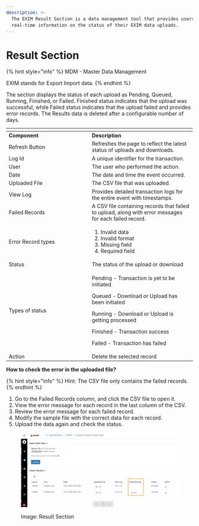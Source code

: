 ```yaml
---
description: >-
  The EXIM Result Section is a data management tool that provides users with
  real-time information on the status of their EXIM data uploads.
---
```


# Result Section



{% hint style="info" %}
MDM - Master Data Management

EXIM stands for Export Import data.
{% endhint %}

The section displays the status of each upload as Pending, Queued, Running, Finished, or Failed. Finished status indicates that the upload was successful, while Failed status indicates that the upload failed and provides error records. The Results data is deleted after a configurable number of days.&#x20;

<table data-header-hidden><thead><tr><th width="210.5"></th><th></th></tr></thead><tbody><tr><td><strong>Component</strong></td><td><strong>Description</strong></td></tr><tr><td>Refresh Button</td><td>Refreshes the page to reflect the latest status of uploads and downloads.</td></tr><tr><td>Log Id</td><td>A unique identifier for the transaction.</td></tr><tr><td>User</td><td>The user who performed the action.</td></tr><tr><td>Date</td><td>The date and time the event occurred.</td></tr><tr><td>Uploaded File</td><td>The CSV file that was uploaded.</td></tr><tr><td>View Log</td><td>Provides detailed transaction logs for the entire event with timestamps.</td></tr><tr><td>Failed Records</td><td>A CSV file containing records that failed to upload, along with error messages for each failed record.</td></tr><tr><td>Error Record types</td><td><ol><li>Invalid data </li><li>Invalid format </li><li>Missing field</li><li>Required field</li></ol></td></tr><tr><td>Status</td><td>The status of the upload or download</td></tr><tr><td>Types of status</td><td><p>Pending  -  Transaction is yet to be initiated</p><p>Queued  -  Download or Upload has been initiated</p><p>Running  - Download or Upload is getting processed</p><p>Finished  - Transaction success</p><p>Failed      - Transaction has failed</p></td></tr><tr><td>Action</td><td>Delete the selected record</td></tr></tbody></table>



**How to check the error in the uploaded file?**

{% hint style="info" %}
Hint: The CSV file only contains the failed records.&#x20;
{% endhint %}

1. Go to the Failed Records column, and click the CSV file to open it.
2. View the error message for each record in the last column of the CSV.
3. Review the error message for each failed record.
4. Modify the sample file with the correct data for each record.
5. Upload the data again and check the status.

<figure><img src=".gitbook/assets/Result Section.png" alt=""><figcaption><p>Image: Result Section</p></figcaption></figure>
